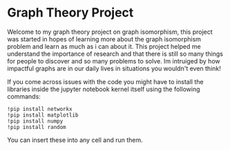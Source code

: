 # Graph Theory Project
Welcome to my graph theory project on graph isomorphism, this project was started in hopes of learning more about the graph isomorphism problem and learn as much as i can about it.  This project helped me understand the importance of research and that there is still so many things for people to discover and so many problems to solve. Im intruiged by how impactful graphs are in our daily lives in situations you wouldn't even think!

If you come across issues with the code you might have to install the libraries inside the jupyter notebook kernel itself using the following commands:
```
!pip install networkx 
!pip install matplotlib
!pip install numpy
!pip install random
```
You can insert these into any cell and run them.
